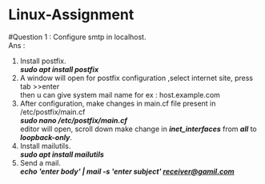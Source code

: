 # Linux-Assignment

#Question 1 : Configure smtp in localhost.<br>
Ans :
1. Install postfix. <br>
        ***sudo apt install postfix***
2. A window will open for postfix configuration ,select internet site, press tab >>enter <br>
     then u can give system mail name for ex : host.example.com
3. After configuration, make changes in main.cf file present in /etc/postfix/main.cf <br>
         ***sudo nano /etc/postfix/main.cf***  <br>
   editor will open, scroll down make change in ***inet_interfaces*** from ***all*** to ***loopback-only***. <br>
4. Install mailutils. <br>
         ***sudo apt install mailutils*** <br>
5. Send a mail. <br>
         ***echo 'enter body' | mail -s 'enter subject' receiver@gamil.com***
         


     
